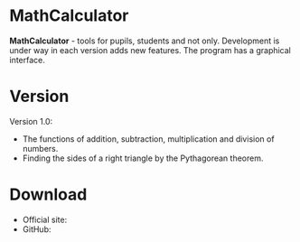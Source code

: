 # MathCalculator
**MathCalculator** - tools for pupils, students and not only. Development is under way in each version adds new features. The program has a graphical interface.
# Version
Version 1.0:
* The functions of addition, subtraction, multiplication and division of numbers.
* Finding the sides of a right triangle by the Pythagorean theorem.

# Download
* Official site:
* GitHub: 
